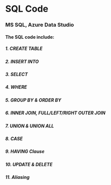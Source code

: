 # SQL Code

### MS SQL, Azure Data Studio

#### The SQL code include:

##### 1.  CREATE TABLE
##### 2.  INSERT INTO
##### 3.  SELECT 
##### 4.  WHERE 
##### 5.  GROUP BY & ORDER BY
##### 6.  INNER JOIN, FULL/LEFT/RIGHT OUTER JOIN
##### 7.  UNION & UNION ALL
##### 8.  CASE
##### 9.  HAVING Clause
##### 10. UPDATE & DELETE 
##### 11. Aliasing

